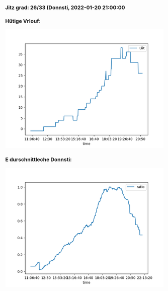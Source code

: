 ### Jitz grad: 26/33 (Donnsti, 2022-01-20 21:00:00

### Hütige Vrlouf:
![Graph](Today.png)

### E durschnittleche Donnsti:
![Graph](Donnsti.png)